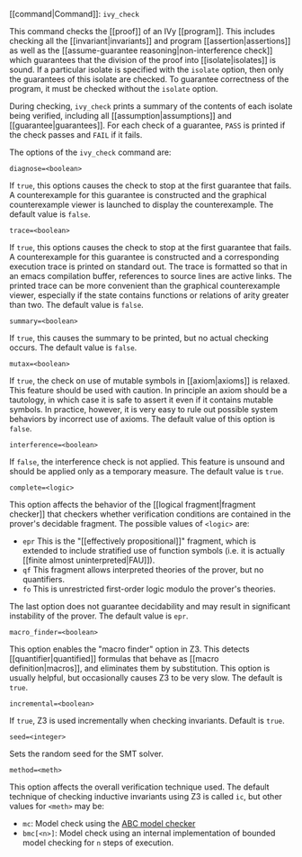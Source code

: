 [[command|Command]]: `ivy_check`

This command checks the [[proof]] of an IVy [[program]]. This includes checking all the [[invariant|invariants]] and program [[assertion|assertions]] as well as the [[assume-guarantee reasoning|non-interference check]] which guarantees that the division of the proof into [[isolate|isolates]] is sound. If a particular isolate is specified with the `isolate` option, then only the guarantees of this isolate are checked.  To guarantee correctness of the program, it must be checked without the `isolate` option.

During checking, `ivy_check` prints a summary of the contents of each isolate being verified, including all [[assumption|assumptions]] and [[guarantee|guarantees]]. For each check of a guarantee, `PASS` is printed if the check passes and `FAIL` if it fails.

The options of the `ivy_check` command are:

`diagnose=<boolean>`

If `true`, this options causes the check to stop at the first guarantee that fails. A counterexample for this guarantee is constructed and the graphical counterexample viewer is launched to display the counterexample. The default value is `false`.

`trace=<boolean>`

If `true`, this options causes the check to stop at the first guarantee that fails. A counterexample for this guarantee is constructed and a corresponding execution trace is printed on standard out. The trace is formatted so that in an emacs compilation buffer, references to source lines are active links. The printed trace can be more convenient than the graphical counterexample viewer, especially if the state contains functions or relations of arity greater than two.  The default value is `false`.

`summary=<boolean>`

If `true`, this causes the summary to be printed, but no actual checking occurs. The default value is `false`.

`mutax=<boolean>`

If `true`, the check on use of mutable symbols in [[axiom|axioms]] is relaxed. This feature should be used with caution. In principle an axiom should be a tautology, in which case it is safe to assert it even if it contains mutable symbols. In practice, however, it is very easy to rule out possible system behaviors by incorrect use of axioms. The default value of this option is `false`.

`interference=<boolean>`

If `false`, the interference check is not applied. This feature is unsound and should be applied only as a temporary measure. The default value is `true`.

`complete=<logic>`

This option affects the behavior of the [[logical fragment|fragment checker]] that checkers whether verification conditions are contained in the prover's decidable fragment. The possible values of `<logic>` are: 

  - `epr` This is the "[[effectively propositional]]" fragment, which is extended to
  include stratified use of function symbols (i.e. it is actually [[finite almost uninterpreted|FAU]]).
  - `qf` This fragment allows interpreted theories of the prover, but no quantifiers.
  - `fo` This is unrestricted first-order logic modulo the prover's theories.

The last option does not guarantee decidability and may result in significant instability of the prover. The default value is `epr`.

`macro_finder=<boolean>`

This option enables the "macro finder" option in Z3. This detects [[quantifier|quantified]] formulas that behave as [[macro definition|macros]], and eliminates them by substitution. This option is usually helpful, but occasionally causes Z3 to be very slow. The default is `true`.

`incremental=<boolean>`

If `true`, Z3 is used incrementally when checking invariants. Default is `true`.

`seed=<integer>`

Sets the random seed for the SMT solver.

`method=<meth>`

This option affects the overall verification technique used. The default technique of checking inductive invariants using Z3 is called `ic`, but other values for `<meth>` may be:
  - `mc`: Model check using the [ABC model checker](https://github.com/berkeley-abc/abc)
  - `bmc[<n>]`: Model check using an internal implementation of bounded model checking for `n` steps of execution.
